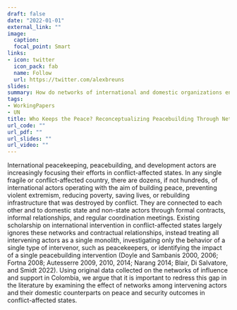```yaml
---
draft: false
date: "2022-01-01"
external_link: ""
image:
  caption: 
  focal_point: Smart
links:
- icon: twitter
  icon_pack: fab
  name: Follow
  url: https://twitter.com/alexbreuns
slides:
summary: How do networks of international and domestic organizations engaged in peacebuilding and development initiatives concurrent with UN peace operations affect peace and security outcomes in conflict-affected states?
tags:
- WorkingPapers
- UN
title: Who Keeps the Peace? Reconceptualizing Peacebuilding Through Networks of Influence and Support
url_code: ""
url_pdf: ""
url_slides: ""
url_video: ""
---
```


International peacekeeping, peacebuilding, and development actors are increasingly focusing their efforts in conflict-affected states. In any single fragile or conflict-affected country, there are dozens, if not hundreds, of international actors operating with the aim of building peace, preventing violent extremism, reducing poverty, saving lives, or rebuilding infrastructure that was destroyed by conflict. They are connected to each other and to domestic state and non-state actors through formal contracts, informal relationships, and regular coordination meetings. Existing scholarship on international intervention in conflict-affected states largely ignores these networks and contractual relationships, instead treating all intervening actors as a single monolith, investigating only the behavior of a single type of intervenor, such as peacekeepers, or identifying the impact of a single peacebuilding intervention (Doyle and Sambanis 2000, 2006; Fortna 2008; Autesserre 2009, 2010, 2014; Narang 2014; Blair, Di Salvatore, and Smidt 2022). Using original data collected on the networks of influence and support in Colombia, we argue that it is important to redress this gap in the literature by examining the effect of networks among intervening actors and their domestic counterparts on peace and security outcomes in conflict-affected states. 
